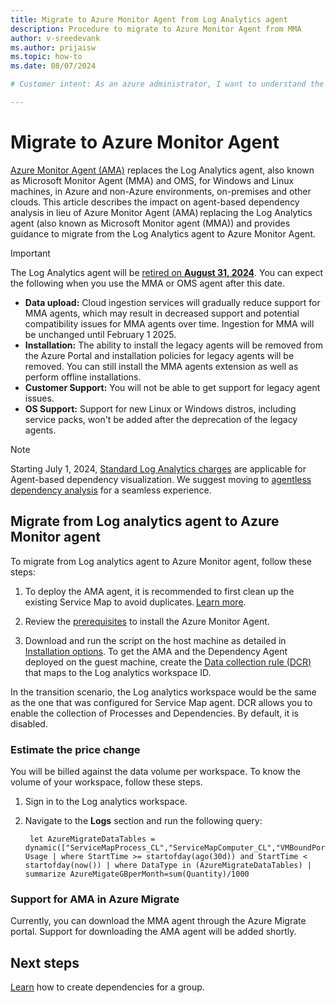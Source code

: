 ```yaml
---
title: Migrate to Azure Monitor Agent from Log Analytics agent 
description: Procedure to migrate to Azure Monitor Agent from MMA
author: v-sreedevank
ms.author: prijaisw
ms.topic: how-to
ms.date: 08/07/2024

# Customer intent: As an azure administrator, I want to understand the process of migrating from the MMA agent to the AMA agent.

---
```


# Migrate to Azure Monitor Agent

[Azure Monitor Agent (AMA)](/azure/azure-monitor/agents/azure-monitor-agent-overview) replaces the Log Analytics agent, also known as Microsoft Monitor Agent (MMA) and OMS, for Windows and Linux machines, in Azure and non-Azure environments, on-premises and other clouds. This article describes the impact on agent-based dependency analysis in lieu of Azure Monitor Agent (AMA) replacing the Log Analytics agent (also known as Microsoft Monitor agent (MMA)) and provides guidance to migrate from the Log Analytics agent to Azure Monitor Agent.

> [!IMPORTANT]
> The Log Analytics agent will be [retired on **August 31, 2024**](https://azure.microsoft.com/updates/were-retiring-the-log-analytics-agent-in-azure-monitor-on-31-august-2024/). You can expect the following when you use the MMA or OMS agent after this date.
> - **Data upload:** Cloud ingestion services will gradually reduce support for MMA agents, which may result in decreased support and potential compatibility issues for MMA agents over time.  Ingestion for MMA will be unchanged until February 1 2025.
> - **Installation:** The ability to install the legacy agents will be removed from the Azure Portal and installation policies for legacy agents will be removed. You can still install the MMA agents extension as well as perform offline installations.
> - **Customer Support:** You will not be able to get support for legacy agent issues.
> - **OS Support:** Support for new Linux or Windows distros, including service packs, won't be added after the deprecation of the legacy agents.

> [!Note]
>  Starting July 1, 2024, [Standard Log Analytics charges](https://go.microsoft.com/fwlink/?linkid=2278207) are applicable for Agent-based dependency visualization. We suggest moving to [agentless dependency analysis](how-to-create-group-machine-dependencies-agentless.md) for a seamless experience.

## Migrate from Log analytics agent to Azure Monitor agent

To migrate from Log analytics agent to Azure Monitor agent, follow these steps:

1. To deploy the AMA agent, it is recommended to first clean up the existing Service Map to avoid duplicates. [Learn more](/azure/azure-monitor/vm/vminsights-migrate-from-service-map#remove-the-service-map-solution-from-the-workspace).

1. Review the [prerequisites](/azure/azure-monitor/agents/azure-monitor-agent-manage#prerequisites) to install the Azure Monitor Agent. 

1. Download and run the script on the host machine as detailed in [Installation options](/azure/azure-monitor/agents/azure-monitor-agent-manage?tabs=azure-portal#installation-options). To get the AMA and the Dependency Agent deployed on the guest machine, create the [Data collection rule (DCR)](/azure/azure-monitor/agents/azure-monitor-agent-data-collection) that maps to the Log analytics workspace ID. 

In the transition scenario, the Log analytics workspace would be the same as the one that was configured for Service Map agent. DCR allows you to enable the collection of Processes and Dependencies. By default, it is disabled. 

### Estimate the price change

You will be billed against the data volume per workspace. To know the volume of your workspace, follow these steps.

1. Sign in to the Log analytics workspace. 
1. Navigate to the **Logs** section and run the following query: 
 
   ```
    let AzureMigrateDataTables = dynamic(["ServiceMapProcess_CL","ServiceMapComputer_CL","VMBoundPort","VMConnection","VMComputer","VMProcess","InsightsMetrics"]); Usage | where StartTime >= startofday(ago(30d)) and StartTime < startofday(now()) | where DataType in (AzureMigrateDataTables) | summarize AzureMigateGBperMonth=sum(Quantity)/1000 
    ```

### Support for AMA in Azure Migrate 

Currently, you can download the MMA agent through the Azure Migrate portal. Support for downloading the AMA agent will be added shortly.

## Next steps
[Learn](how-to-create-group-machine-dependencies.md) how to create dependencies for a group.